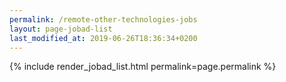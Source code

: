 ```yaml
---
permalink: /remote-other-technologies-jobs
layout: page-jobad-list
last_modified_at: 2019-06-26T18:36:34+0200
---
```

{% include render_jobad_list.html permalink=page.permalink %}
